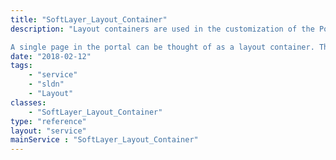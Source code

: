 ```yaml
---
title: "SoftLayer_Layout_Container"
description: "Layout containers are used in the customization of the Portal 4 customer experience. 

A single page in the portal can be thought of as a layout container. The container houses individual [SoftLayer_Layout_Item](/reference/datatypes/SoftLayer_Layout_Item), which are the elements of the page (e.g., Ticket list). Layout containers can be added to [SoftLayer_Layout_Profile](/reference/datatypes/SoftLayer_Layout_Profile), allowing for full customization of the container's related items. "
date: "2018-02-12"
tags:
    - "service"
    - "sldn"
    - "Layout"
classes:
    - "SoftLayer_Layout_Container"
type: "reference"
layout: "service"
mainService : "SoftLayer_Layout_Container"
---
```

